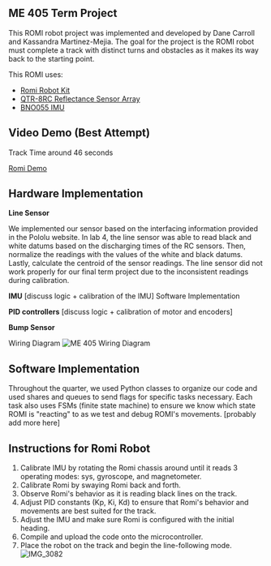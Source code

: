 ME 405 Term Project
-----------
This ROMI robot project was implemented and developed by Dane Carroll and Kassandra Martinez-Mejia. The goal for the project is
the ROMI robot must complete a track with distinct turns and obstacles as it makes its way back to the starting point. 

This ROMI uses:
* [Romi Robot Kit](https://www.pololu.com/product/3501)
* [QTR-8RC Reflectance Sensor Array](https://www.pololu.com/product/961)
* [BNO055 IMU](https://www.adafruit.com/product/2472)

Video Demo (Best Attempt)
----------
Track Time around 46 seconds

[Romi Demo](https://youtu.be/s87TgsQ6EN8)

Hardware Implementation
----------
**Line Sensor** 

We implemented our sensor based on the interfacing information provided in the Pololu website. In lab 4, the line sensor was able to read black and white datums based on the discharging times of the RC sensors. Then, normalize the readings with the values of the white and black datums. Lastly, calculate the centroid of the sensor readings. The line sensor did not work properly for our final term project due to the inconsistent readings during calibration. 

**IMU**
[discuss logic + calibration of the IMU]
Software Implementation

**PID controllers**
[discuss logic + calibration of motor and encoders]

**Bump Sensor**

Wiring Diagram
![ME 405 Wiring Diagram](https://github.com/user-attachments/assets/762dbc34-67e7-4c59-b7b7-1a2298e9efaa)



Software Implementation
-------------
Throughout the quarter, we used Python classes to organize our code and used shares and queues to send flags for specific tasks
necessary. Each task also uses FSMs (finite state machine) to ensure we know which state ROMI is "reacting" to as we test and
debug ROMI's movements. 
[probably add more here]

Instructions for Romi Robot
---------------
1. Calibrate IMU by rotating the Romi chassis around until it reads 3 operating modes: sys, gyroscope, and magnetometer.
2. Calibrate Romi by swaying Romi back and forth. 
3. Observe Romi's behavior as it is reading black lines on the track.
4. Adjust PID constants (Kp, Ki, Kd) to ensure that Romi's behavior and movements are best suited for the track.
5. Adjust the IMU and make sure Romi is configured with the initial heading.
6. Compile and upload the code onto the microcontroller.
7. Place the robot on the track and begin the line-following mode.
![IMG_3082](https://github.com/user-attachments/assets/72e92c9e-c616-40de-8959-288f8fd9a484)

